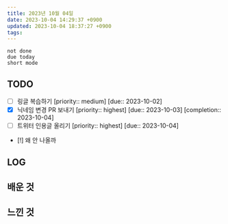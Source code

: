```yaml
---
title: 2023년 10월 04일
date: 2023-10-04 14:29:37 +0900
updated: 2023-10-04 18:37:27 +0900
tags: 
---
```


```tasks
not done 
due today
short mode
```

## TODO
- [ ] 링글 복습하기  [priority:: medium]  [due:: 2023-10-02]
- [x] 닉네임 변경 PR 보내기  [priority:: highest]  [due:: 2023-10-03]  [completion:: 2023-10-04]
- [ ] 트위터 인용글 올리기  [priority:: highest]  [due:: 2023-10-04]
- [!] 왜 안 나올까

## LOG

## 배운 것

## 느낀 것